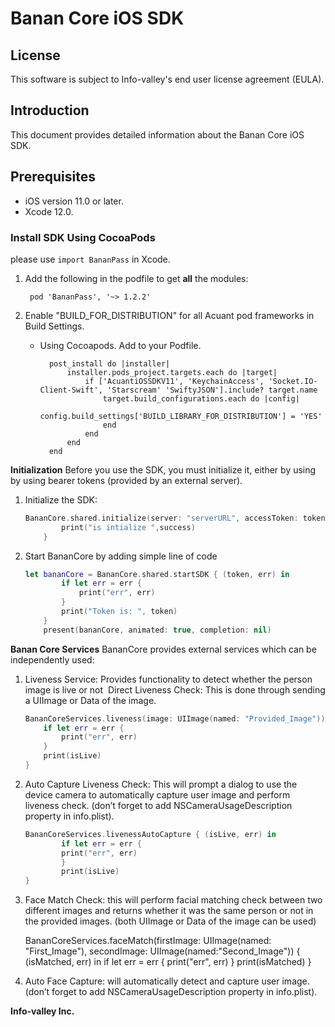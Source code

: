 # Banan Core iOS SDK



## License
This software is subject to Info-valley's end user license agreement (EULA).

## Introduction

This document provides detailed information about the Banan Core iOS SDK.

## Prerequisites

- iOS version 11.0 or later.
- Xcode 12.0.


### Install SDK Using CocoaPods

please use `import BananPass` in Xcode.

1. Add the following in the podfile to get **all** the modules:

		pod 'BananPass', '~> 1.2.2'


2. Enable "BUILD\_FOR\_DISTRIBUTION" for all Acuant pod frameworks in Build Settings.

	- Using Cocoapods. Add to your Podfile.

			post_install do |installer|
				installer.pods_project.targets.each do |target|
					if ['AcuantiOSSDKV11', 'KeychainAccess', 'Socket.IO-Client-Swift', 'Starscream' 'SwiftyJSON'].include? target.name
						target.build_configurations.each do |config|
							config.build_settings['BUILD_LIBRARY_FOR_DISTRIBUTION'] = 'YES'
						end
					end
				end
			end


**Initialization**
Before you use the SDK, you must initialize it, either by using by using bearer tokens (provided by an external server).

1. Initialize the SDK:

	```swift
	BananCore.shared.initialize(server: "serverURL", accessToken: token) { (success) in
            print("is intialize ",success)
        }
2. Start BananCore by adding simple line of code
	
	```swift
	let bananCore = BananCore.shared.startSDK { (token, err) in
            if let err = err {
                print("err", err)
            }
            print("Token is: ", token)
        }
        present(bananCore, animated: true, completion: nil)
	
**Banan Core Services**
BananCore provides external services which can be independently used:

1. Liveness Service:
Provides functionality to detect whether the person image is live or not 
Direct Liveness Check: This is done through sending a UIImage or Data of the image.

	```swift
	BananCoreServices.liveness(image: UIImage(named: "Provided_Image")) { (isLive, err) in
		if let err = err {
			print("err", err)
		}
		print(isLive)
	}
2. Auto Capture Liveness Check: This will prompt a dialog to use the device camera to automatically capture user image and perform liveness check. (don’t forget to add NSCameraUsageDescription property in info.plist).

	```swift
	BananCoreServices.livenessAutoCapture { (isLive, err) in
		    if let err = err {
			print("err", err)
		    }
		    print(isLive)
	}
	
3. Face Match Check: this will perform facial matching check between two different images and returns whether it was the same person or not in the provided images. (both UIImage or Data of the image can be used)
	
	BananCoreServices.faceMatch(firstImage: UIImage(named: "First_Image"), secondImage: UIImage(named:"Second_Image")) { (isMatched, err) in
            if let err = err {
                print("err", err)
            }
            print(isMatched)
        }
4. Auto Face Capture: will automatically detect and capture user image. (don’t forget to add NSCameraUsageDescription property in info.plist).
	

**Info-valley Inc.**
